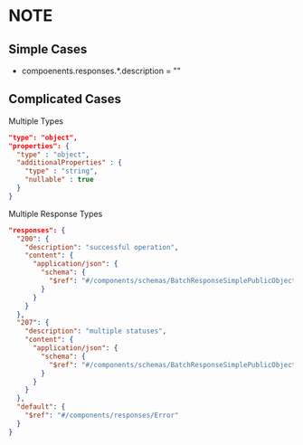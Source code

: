 # NOTE
## Simple Cases

- compoenents.responses.*.description = ""


## Complicated Cases

Multiple Types

```json
"type": "object",
"properties": {
  "type" : "object",
  "additionalProperties" : {
    "type" : "string",
    "nullable" : true
  }
}
```

Multiple Response Types

```json
"responses": {
  "200": {
    "description": "successful operation",
    "content": {
      "application/json": {
        "schema": {
          "$ref": "#/components/schemas/BatchResponseSimplePublicObject"
        }
      }
    }
  },
  "207": {
    "description": "multiple statuses",
    "content": {
      "application/json": {
        "schema": {
          "$ref": "#/components/schemas/BatchResponseSimplePublicObjectWithErrors"
        }
      }
    }
  },
  "default": {
    "$ref": "#/components/responses/Error"
  }
}
```